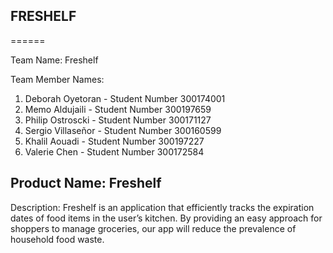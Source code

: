 ## FRESHELF
======

Team Name: Freshelf

Team Member Names:
1. Deborah Oyetoran - Student Number 300174001
2. Memo Aldujaili - Student Number 300197659
3. Philip Ostroscki - Student Number 300171127
4. Sergio Villaseñor - Student Number 300160599
5. Khalil Aouadi - Student Number 300197227
6. Valerie Chen - Student Number 300172584


## Product Name: Freshelf

Description:
Freshelf is an application that efficiently tracks the expiration dates of food items in the user’s kitchen. By providing an easy approach for shoppers to manage groceries, our app will reduce the prevalence of household food waste. 
